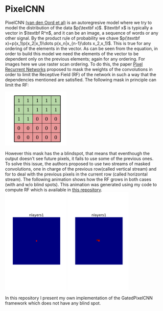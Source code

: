 # PixelCNN

PixelCNN [(van den Oord et al)](https://arxiv.org/pdf/1606.05328.pdf) is an autoregresive model where we try to model the distribution of the data $p(\textbf x)$. 
$\textbf x$ is typically a vector in $\textbf R^n$, and it can be an image, a sequence of words or any other signal.
By the product rule of probability we chave $p(\textbf x)=p(x_1)p(x_2|x_1)\dots p(x_n|x_{n-1}\dots x_2,x_1)$.
This is true for any ordering of the elements in the vector. 
As can be seen from the equation, in order to build this model we need the elements of the vector to be dependent only on the previous elements; again for any ordering. For images here we use raster scan ordering. To do this, the paper [Pixel Recurrent Networks](https://arxiv.org/pdf/1601.06759.pdf) proposed to mask the weights of the convolutions in order to limit the Receptive Field (RF) of the network in such a way that the dependencies mentioned are satisfied. The following mask in principle can limit the RF:

<img src="mask.png" alt="drawing" width="200"/>

However this mask has the a blindspot, that means that eventhough the output doesn't see future pixels, it fails to use some of the previous ones.
To solve this issue, the authors proposed to use two streams of masked convolutions, one in charge of the previous row(called vertical stream) and for to deal with the previous pixels in the current row (called horizontal stream). The following animation shows how the RF grows in both cases (with and w/o blind spots). This animation was generated using my code to compute RF which is available in [this repository](https://github.com/rogertrullo/Receptive-Field-in-Pytorch).
<img src="blind_spot.gif" alt="drawing" width="200"/>  <img src="noblind_spot.gif" alt="drawing" width="200"/>

In this repository I present my own implementation of the GatedPixelCNN framework which does not have any blind spot.
